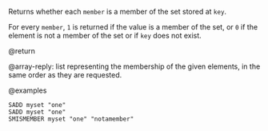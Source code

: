 Returns whether each `member` is a member of the set stored at `key`.

For every `member`, `1` is returned if the value is a member of the set, or `0`
if the element is not a member of the set or if `key` does not exist.

@return

@array-reply: list representing the membership of the given elements, in the
same order as they are requested.

@examples

```cli
SADD myset "one"
SADD myset "one"
SMISMEMBER myset "one" "notamember"
```
